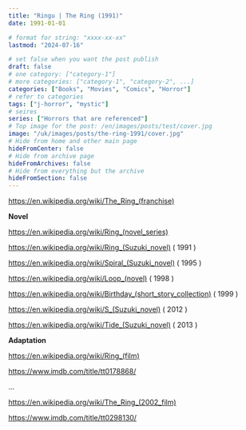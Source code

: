 ```yaml
---
title: "Ringu | The Ring (1991)"
date: 1991-01-01

# format for string: "xxxx-xx-xx"
lastmod: "2024-07-16"

# set false when you want the post publish
draft: false
# one category: ["category-1"]
# more categories: ["category-1", "category-2", ...]
categories: ["Books", "Movies", "Comics", "Horror"]
# refer to categories
tags: ["j-horror", "mystic"]
# seires
series: ["Horrors that are referenced"]
# Top image for the post: /en/images/posts/test/cover.jpg
image: "/uk/images/posts/the-ring-1991/cover.jpg"
# Hide from home and other main page
hideFromCenter: false
# Hide from archive page
hideFromArchives: false
# Hide from everything but the archive
hideFromSection: false
---
```

https://en.wikipedia.org/wiki/The_Ring_(franchise)

**Novel**

https://en.wikipedia.org/wiki/Ring_(novel_series)

https://en.wikipedia.org/wiki/Ring_(Suzuki_novel) ( 1991 )

https://en.wikipedia.org/wiki/Spiral_(Suzuki_novel) ( 1995 )

https://en.wikipedia.org/wiki/Loop_(novel) ( 1998 )

https://en.wikipedia.org/wiki/Birthday_(short_story_collection) ( 1999 )

https://en.wikipedia.org/wiki/S_(Suzuki_novel) ( 2012 )

https://en.wikipedia.org/wiki/Tide_(Suzuki_novel) ( 2013 )

**Adaptation**

https://en.wikipedia.org/wiki/Ring_(film)

https://www.imdb.com/title/tt0178868/

...

https://en.wikipedia.org/wiki/The_Ring_(2002_film)

https://www.imdb.com/title/tt0298130/
<!--more-->